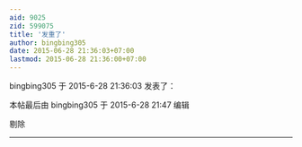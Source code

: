 ```yaml
---
aid: 9025
zid: 599075
title: '发重了'
author: bingbing305
date: 2015-06-28 21:36:03+07:00
lastmod: 2015-06-28 21:36:00+07:00
---
```


bingbing305 于 2015-6-28 21:36:03 发表了：

本帖最后由 bingbing305 于 2015-6-28 21:47 编辑 

剔除

---------

